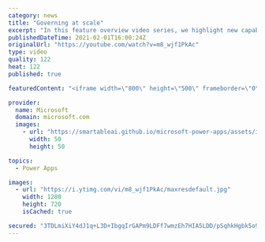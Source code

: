 ```yaml
---
category: news
title: "Governing at scale"
excerpt: "In this feature overview video series, we highlight new capabilities included in the latest update to Microsoft Power Apps.  Microsoft's Power Platform is a rich ecosystem of more than three hundred Microsoft and non-Microsoft connectors that can be leveraged by apps and flows. We are proud to introduce"
publishedDateTime: 2021-02-01T16:00:24Z
originalUrl: "https://youtube.com/watch?v=m8_wjf1PkAc"
type: video
quality: 122
heat: 122
published: true

featuredContent: "<iframe width=\"800\" height=\"500\" frameborder=\"0\" src=\"https://www.youtube.com/embed/m8_wjf1PkAc\" allow=\"accelerometer; autoplay; encrypted-media; gyroscope; picture-in-picture\" allowfullscreen></iframe>"

provider:
  name: Microsoft
  domain: microsoft.com
  images:
    - url: "https://smartableai.github.io/microsoft-power-apps/assets/images/organizations/microsoft.com-50x50.jpg"
      width: 50
      height: 50

topics:
  - Power Apps

images:
  - url: "https://i.ytimg.com/vi/m8_wjf1PkAc/maxresdefault.jpg"
    width: 1280
    height: 720
    isCached: true

secured: "3TDLmiXiY4dJ1q+L3D+IbgqIrGAPm9LDFf7wmzEh7HIA5LDD/pSqhkHgbk5o9nyXA5PVuxLx9g4t2g2TtLIQ4/zx+cYfjcCafgXcmrwW1d8m4aPkaXwWShlM5YQWUAMPzP2mo4fy7ZzwObDCXkF074hSUP3ROsqUo1qt+ZHf09VaJ17ECnLNv4XqFLwlrfwD2yEyH7f4oEbHpr1cKH5woIeB0B6rKW+2gV9W5jiM+2hlbGYeWLbToC/ORvsHMpkWV/wAU8Sy5nWyuNOAlzODrYmMuMHNn3gtcRTUg9RSjOvx3VclxFK7CxyKzonzpJ2IgKg4d6cskDhHXnpxmujySOXv7aNsWbBONTBMDm17vggBJt+Td/4ZFB49VdbVnWyB832EqfODFcDpm91m1mEVtI4K0FBnbl2oaNbRk3WKgu4=;6yw7r+NnzCLDwpJftICcvw=="
---
```


